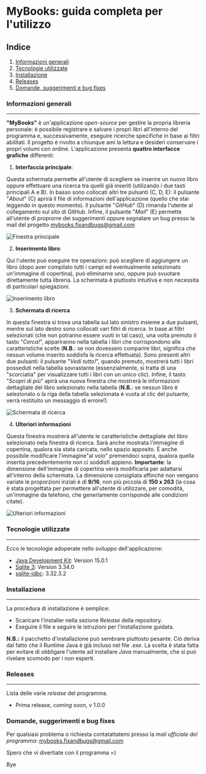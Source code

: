 # MyBooks: guida completa per l'utilizzo
## Indice
1. [Informazioni generali](#informazioni-generali)
2. [Tecnologie utilizzate](#tecnologie-utilizzate)
3. [Installazione](#installazione)
4. [Releases](#releases)
4. [Domande, suggerimenti e bug fixes](#domande-suggerimenti-e-bug-fixes)

### Informazioni generali
***
**"MyBooks"** è un'applicazione *open-source* per gestire la propria libreria personale: è possibile registrare e salvare i propri libri all'interno del programma
e, successivamente, eseguire ricerche specifiche in base ai filtri abilitati.
Il progetto è rivolto a chiunque ami la lettura e desideri conservare i propri volumi con ordine.
L'applicazione presenta **quattro interfacce grafiche** differenti:

1) **Interfaccia principale**: 

Questa schermata permette all'utente di scegliere se inserire un nuovo libro oppure effettuare una ricerca tra quelli già inseriti (utilizando i due tasti principali A e B).
In basso sono collocati altri tre pulsanti (C, D, E): il pulsante "*About*" (C) aprirà il file di informazioni dell'applicazione (quello che stai leggendo in questo momento).
Il pulsante "*GitHub*" (D) rimanda l'utente al collegamento sul sito di GitHub.
Infine, il pulsante "*Mail*" (E) permette all'utente di proprorre dei suggerimenti oppure segnalare un bug presso la mail del progetto mybooks.fixandbugs@gmail.com



![Finestra principale](https://github.com/RichardBoy05/MyBooks/blob/main/res/window1.png)



2) **Inserimento libro**: 

Qui l'utente può eseguire tre operazioni: può scegliere di aggiungere un libro (dopo aver compilato tutti i campi ed eventualmente selezionato un'immagine di copertina),
può eliminarne uno, oppure può svuotare direttamente tutta libreria. La schermata è piuttosto intuitiva e non necessita di particolari spiegazioni.



![Inserimento libro](https://github.com/RichardBoy05/MyBooks/blob/main/res/window2.png)


3) **Schermata di ricerca**

In questa finestra si trova una tabella sul lato sinistro insieme a due pulsanti, mentre sul lato destro sono collocati vari filtri di ricerca.
In base ai filtri selezionati (che non potranno essere vuoti in tal caso), una volta premuto il tasto "*Cerca!*", appariranno nella tabella i libri che corrispondono alle caratteristiche scelte (**N.B.**: se non dovessero comparire libri, significa che nessun volume inserito soddisfa la ricerca effettuata).
Sono presenti altri due pulsanti: il pulsante "*Vedi tutto!*", quando premuto, mostrerà tutti i libri posseduti nella tabella sovrastante (essenzialmente, si tratta di una "scorciatia" per visualizzare tutti i libri con un unico clic).
Infine, il tasto "*Scopri di più*" apirà una nuova finestra che mostrerà le informazioni dettagliate del libro selezionato nella tabella (**N.B.**: se nessun libro è selezionato o la riga della tabella selezionata è vuota al clic del pulsante, verrà restituito un messaggio di errore!).


![Schermata di ricerca](https://github.com/RichardBoy05/MyBooks/blob/main/res/window3.png)



4) **Ulteriori informazioni**

Questa finestra mostrerà all'utente le caratteristiche dettagliate del libro selezionato nela finestra di ricerca.
Sarà anche mostrata l'immagine di copertina, qualora sia stata caricata, nello spazio apposito. È anche possibile modificare l'immagine"al volo" premendoci sopra, qualora quella inserita precedentemente non ci soddisfi appieno.
**Importante**: la dimensione dell'immagine di copertina verrà modificarla per adattarsi all'interno della schermata. La dimensione consigliata affinché non vengano variate le proporzioni inziali è di **9/16**, non più piccola di **150 x 263** (la cosa è stata progettata per permettere all'utente di utilizzare, per comodità, un'immagine da telefono, che generlamente corrisponde alle condizioni citate).


![Ulteriori informazioni](https://github.com/RichardBoy05/MyBooks/blob/main/res/window4.png)


### Tecnologie utilizzate
***
Ecco le tecnologie adoperate nello sviluppo dell'applicazione:
* [Java Development Kit](https://www.oracle.com/it/java/technologies/javase-jdk15-doc-downloads.html): Version 15.0.1 
* [Sqlite 3](https://www.sqlite.org/download.html): Version 3.34.0
* [sqlite-jdbc](https://github.com/xerial/sqlite-jdbc/releases): 3.32.3.2

### Installazione
***
La procedura di installazione è semplice:
* Scaricare l'installer nella sezione *Release* della repository.
* Eseguire il file e seguire le istruzioni per l'installazione guidata.

**N.B.:** il pacchetto d'installazione può sembrare piuttosto pesante. Ciò deriva dal fatto che il Runtime Java è già incluso nel file *.exe*.
La scelta è stata fatta per evitare di obbligare l'utente ad installare *Java* manualmente, che si può rivelare scomodo per i non esperti.

### Releases
***
Lista delle varie *release* del programma.
* Prima release, *coming soon*, v 1.0.0

### Domande, suggerimenti e bug fixes

Per qualsiasi problema o richiesta contatattatemi presso la *mail ufficiale del programma*: mybooks.fixandbugs@gmail.com

Spero che vi divertiate con il programma =)

Bye
